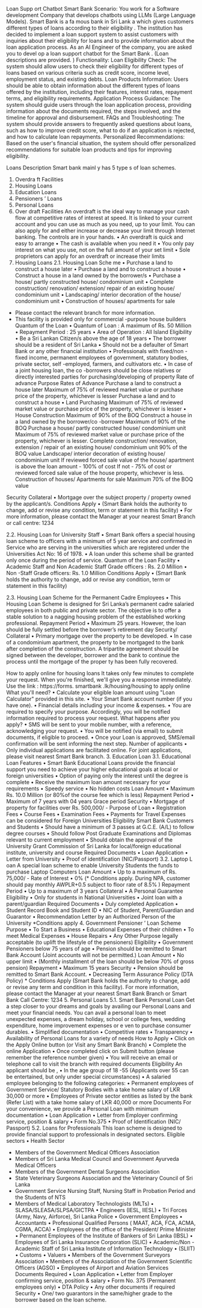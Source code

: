 Loan Supp ort Chatbot 
Smart Bank 
Scenario: 
You work for a Software development Company that develops chatbots using LLMs (Large Language 
Models). Smart Bank is a fa mous bank in Sri Lank a which gives customers different types of loans 
according to their eligibility . The institution has decided to implement a loan support system to assist 
customers with inquiries about their eligibility for loans and to provide information about the loan 
application process. As an AI Engineer of the company, you are asked you to devel op a loan support 
chatbot for the Smart Bank . (Loan descriptions are provided. ) 
Functionality: 
Loan Eligibility Check: The system should allow users to check their eligibility for different types of loans 
based on various criteria such as credit score, income level, employment status, and existing debts. 
Loan Products Information: Users should be able to obtain information about the different types of 
loans offered by the institution, including their features, interest rates, repayment terms, and eligibility 
requirements. 
Application Process Guidance: The system should guide users through the loan application process, 
providing information about the documents required, the steps involved, and the timeline for approval 
and disbursement. 
FAQs and Troubleshooting: The system should provide answers to frequently asked questions about 
loans, such as how to improve credit score, what to do if an application is rejected, and how to calculate 
loan repayments. 
Personalized Recommendations: Based on the user's financial situation, the system should offer 
personalized recommendations for suitable loan products and tips for improving eligibility. 
 
 Loans Description 
Smart bank mainl y has 5 type s of loan schemes. 
1. Overdra ft Facilities 
2. Housing Loans 
3. Education Loans 
4. Pensioners ’ Loans 
5. Personal Loans 
1. Over draft Facilities 
An overdraft is the ideal way to manage your cash flow at competitive rates of interest at speed. It is 
linked to your current account and you can use as much as you need, up to your limit. You can also apply 
for and either increase or decrease your limit through Internet banking. The controls are in your hands. 
• An overdraft is quick and easy to arrange 
• The cash is available when you need it 
• You only pay interest on what you use, not on the full amount of your set limit 
• Sole proprietors can apply for an overdraft or increase their limits 
2. Housing Loans 
2.1. Housing Loan Sche me 
• Purchase a land to construct a house later 
• Purchase a land and to construct a house 
• Construct a house in a land owned by the borrower/s 
• Purchase a house/ partly constructed house/ condominium unit 
• Complete construction/ renovation/ extension/ repair of an existing house/ condominium unit 
• Landscaping/ interior decoration of the house/ condominium unit 
• Construction of houses/ apartments for sale 
- Please contact the relevant branch for more information. 
- This facility is provided only for commercial -purpose house builders 
Quantum of the Loan 
• Quantum of Loan : A maximum of Rs. 50 Million 
• Repayment Period : 25 years 
• Area of Operation : All Island 
Eligibility 
• Be a Sri Lankan Citizen/s above the age of 18 years 
• The borrower should be a resident of Sri Lanka 
• Should not be a defaulter of Smart Bank or any other financial institution 
• Professionals with fixed/non -fixed income, permanent employees of government, statutory 
bodies, private sector, self -employed, farmers, and cultivators etc. 
• In case of a joint housing loan, the co -borrowers should be close relatives or directly interested 
parties for purchasing/developing of property Rate of advance 
Purpose Rates of Advance 
Purchase a land to construct a house later Maximum of 75% of reviewed market value or purchase 
price of the property, whichever is lesser 
Purchase a land and to construct a house • Land Purchasing 
Maximum of 75% of reviewed market value or purchase 
price of the property, whichever is lesser 
• House Construction 
Maximum of 90% of the BOQ 
Construct a house in a land owned by the 
borrower/co -borrower Maximum of 90% of the BOQ 
Purchase a house/ partly constructed 
house/ condominium unit Maximum of 75% of reviewed market value or purchase 
price of the property, whichever is lesser. 
Complete construction/ renovation, 
extension / repair of an existing house/ 
condominium unit 90% of the BOQ value 
Landscape/ interior decoration of existing 
house/ condominium unit If reviewed forced sale value of the house/ apartment is 
above the loan amount - 100% of cost 
If not - 75% of cost or reviewed forced sale value of the 
house property, whichever is less. 
Construction of houses/ Apartments for sale Maximum 70% of the BOQ value 
 
 
 Security Collateral 
• Mortgage over the subject property / property owned by the applicant/s. 
Conditions Apply 
• (Smart Bank holds the authority to change, add or revise any condition, term or statement in this 
facility) 
• For more information, please contact the Manager at your nearest Smart Branch or call centre: 
1234 
 
2.2. Housing Loan for University Staff 
• Smart Bank offers a special housing loan scheme to officers with a minimum of 5 year service 
and confirmed in Service who are serving in the universities which are registered under the 
Universities Act No: 16 of 1978. 
• A loan under this scheme shall be granted only once during the period of service. 
Quantum of the Loan Facility 
• Academic Staff and Non Academic Staff Grade officers : Rs. 2.0 Million 
• Non -Staff Grade officers: Rs. 1.0 Million 
Conditions Apply 
• (Smart Bank holds the authority to change, add or revise any condition, term or statement in this 
facility) 
 
2.3. Housing Loan Scheme for the Permanent Cadre Employees 
• This Housing Loan Scheme is designed for Sri Lanka’s permanent cadre salaried employees in 
both public and private sector. The objective is to offer a stable solution to a nagging housing 
problem of the established working professional. 
Repayment Period 
• Maximum 25 years. However, the loan should be fully settled before the borrower’s retirement 
day 
Security/ Collateral 
• Primary mortgage over the property to be developed. 
• In case of a condominium apartment, the property to be mortgaged to the bank after 
completion of the construction. A tripartite agreement should be signed between the developer, 
borrower and the bank to continue the process until the mortgage of the proper ty has been fully 
recovered. 
 
 How to apply online for housing loans 
It takes only few minutes to complete your request. When you're finished, we'll give you a response 
immediately. 
Use the link : https://forms. smartbank .lk/housing/housing to apply online 
What you'll need? 
• Calculate your eligible loan amount using "Loan Calculator" provided in this site. 
• Your Smart Bank account number (if you have one). 
• Financial details including your income & expenses. 
• You are required to specify your purpose. Accordingly, you will be notified information required 
to process your request. 
What happens after you apply? 
• SMS will be sent to your mobile number, with a reference, acknowledging your request. 
• You will be notified (via email) to submit documents, if eligible to proceed. 
• Once your Loan is approved, SMS/email confirmation will be sent informing the next step. 
Number of applicants 
• Only individual applications are facilitated online. For joint applications, please visit nearest 
Smart Bank branch. 
3. Education Loan 
3.1. Educational Loan 
Features 
• Smart Bank Educational Loans provide the financial support you need to achieve your higher 
educational goals at local or foreign universities 
• Option of paying only the interest until the degree is complete 
• Receive the maximum loan amount necessary for your requirements 
• Speedy service 
• No hidden costs 
Loan Amount 
• Maximum Rs. 10.0 Million (or 80%of the course fee which is less) 
Repayment Period 
• Maximum of 7 years with 04 years Grace period 
Security 
• Mortgage of property for facilities over Rs. 500,000/ - 
 Purpose of Loan 
• Registration Fees 
• Course Fees 
• Examination Fees 
• Payments for Travel Expenses can be considered for Foreign Universities 
Eligibility 
Smart Bank Customers and Students 
• Should have a minimum of 3 passes at G.C.E. (A/L) to follow degree courses 
• Should follow Post Graduate Examinations and Diplomas relevant to current employment 
• Should obtain the approval of the University Grant Commission of Sri Lanka for local/foreign 
educational institute, university and course 
Required Documents 
• Loan Application 
• Letter from University 
• Proof of identification (NIC/Passport) 
3.2. Laptop L oan 
A special loan scheme to enable University Students the funds to purchase Laptop Computers 
Loan Amount 
• Up to a maximum of Rs. 75,000/ - 
Rate of Interest 
• 0% (\* Conditions apply. During NPA, customer should pay monthly AWPLR+0.5 subject to floor 
rate of 8.5% ) 
Repayment Period 
• Up to a maximum of 3 years 
Collateral 
• A Personal Guarantee 
Eligibility 
• Only for students in National Universities 
• Joint loan with a parent/guardian 
Required Documents 
• Duly completed Application 
• Student Record Book and Student ID 
• NIC of Student, Parent/Guardian and Guarantor • Recommendation Letter by an Authorized Person of the University 
\*Conditions apply 
4. Government Pensioner ’ Loan Scheme 
Purpose 
• To Start a Business 
• Educational Expenses of their children 
• To meet Medical Expenses 
• House Repairs 
• Any Other Purpose legally acceptable (to uplift the lifestyle of the pensioners) 
Eligibility 
• Government Pensioners below 75 years of age 
• Pension should be remitted to Smart Bank Account (Joint accounts will not be permitted.) 
Loan Amount 
• No upper limit 
• (Monthly installment of the loan should be below 70% of gross pension) 
Repayment 
• Maximum 15 years 
Security 
• Pension should be remitted to Smart Bank Account. 
• Decreasing Term Assurance Policy (DTA Policy) 
\* Conditions Apply 
(Smart Bank holds the authority to change, add or revise any term and condition in this facility). 
For more information, please contact the Manager at your nearest Smart Bank Branch or Smart Bank Call 
Centre: 1234 
5. Personal Loans 
5.1. Smart Bank Personal Loan 
Get a step closer to your dreams and goals by availing our Personal Loans and meet your financial needs. 
You can avail a personal loan to meet unexpected expenses, a dream holiday, school or college fees, 
wedding expenditure, home improvement expenses or e ven to purchase consumer durables. 
• Simplified documentation 
• Competitive rates 
• Transparency 
• Availability of Personal Loans for a variety of needs 
 How to Apply 
• Click on the Apply Online button (or Visit any Smart Bank Branch) 
• Complete the online Application 
• Once completed click on Submit button (please remember the reference number given) 
• You will receive an email or telephone call to visit the branch with required documents 
Eligibility 
An applicant should be , 
• In the age group of 18 -55 (Applicants over 55 can be entertained, but only under special 
circumstances) 
• A salaried employee belonging to the following categories: 
• Permanent employees of Government Service/ Statutory Bodies with a take home salary of LKR 
30,000 or more 
• Employees of Private sector entities as listed by the bank (Refer List) with a take home salary of 
LKR 40,000 or more 
Documents 
For your convenience, we provide a Personal Loan with minimum documentation 
• Loan Application 
• Letter from Employer confirming service, position & salary 
• Form No.375 
• Proof of Identification (NIC/ Passport) 
5.2. Loans for Professionals 
This loan scheme is designed to provide financial support to professionals in designated sectors. 
Eligible sectors 
• Health Sector 
- Members of the Government Medical Officers Association 
- Members of Sri Lanka Medical Council and Government Ayurveda Medical Officers 
- Members of the Government Dental Surgeons Association 
- State Veterinary Surgeons Association and the Veterinary Council of Sri Lanka 
- Government Service Nursing Staff, Nursing Staff in Probation Period and the Students of 
NTS 
- Members of Medical Laboratory Technologists (MLTs) 
• SLASA/SLEASA/SLPSA/GICTPA 
• Engineers (IESL, IIESL) 
• Tri Forces (Army, Navy, Airforce), Sri Lanka Police 
• Government Employees 
• Accountants 
• Professional Qualified Persons ( MAAT, ACA, FCA, ACMA, CGMA, ACCA) 
• Employees of the office of the President/ Prime Minister • Permanent Employees of the Institute of Bankers of Sri Lanka (IBSL) 
• Employees of Sri Lanka Insurance Corporation (SLIC) 
• Academic/Non -Academic Staff of Sri Lanka Institute of Information Technology 
• (SLIIT) 
• Customs 
• Valuers 
• Members of the Government Surveyors Association 
• Members of the Association of the Government Scientific Officers (AGSO) 
• Employees of Airport and Aviation Services 
Documents Required 
• Loan Application 
• Letter from Employer confirming service, position & salary 
• Form No. 375 (Permanent employees only) 
• DTA Policy 
• Any other documents if required 
Security 
• One/ two guarantors in the same/higher grade to the borrower based on the loan scheme. 